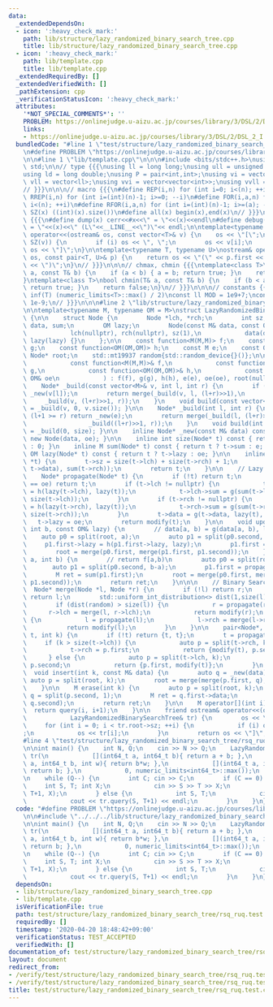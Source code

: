 ```yaml
---
data:
  _extendedDependsOn:
  - icon: ':heavy_check_mark:'
    path: lib/structure/lazy_randomized_binary_search_tree.cpp
    title: lib/structure/lazy_randomized_binary_search_tree.cpp
  - icon: ':heavy_check_mark:'
    path: lib/template.cpp
    title: lib/template.cpp
  _extendedRequiredBy: []
  _extendedVerifiedWith: []
  _pathExtension: cpp
  _verificationStatusIcon: ':heavy_check_mark:'
  attributes:
    '*NOT_SPECIAL_COMMENTS*': ''
    PROBLEM: https://onlinejudge.u-aizu.ac.jp/courses/library/3/DSL/2/DSL_2_I
    links:
    - https://onlinejudge.u-aizu.ac.jp/courses/library/3/DSL/2/DSL_2_I
  bundledCode: "#line 1 \"test/structure/lazy_randomized_binary_search_tree/rsq_ruq.test.cpp\"\
    \n#define PROBLEM \"https://onlinejudge.u-aizu.ac.jp/courses/library/3/DSL/2/DSL_2_I\"\
    \n\n#line 1 \"lib/template.cpp\"\n\n\n#include <bits/stdc++.h>\nusing namespace\
    \ std;\n\n// type {{{\nusing ll = long long;\nusing ull = unsigned long long;\n\
    using ld = long double;\nusing P = pair<int,int>;\nusing vi = vector<int>;\nusing\
    \ vll = vector<ll>;\nusing vvi = vector<vector<int>>;\nusing vvll = vector<vector<ll>>;\n\
    // }}}\n\n\n// macro {{{\n#define REP(i,n) for (int i=0; i<(n); ++i)\n#define\
    \ RREP(i,n) for (int i=(int)(n)-1; i>=0; --i)\n#define FOR(i,a,n) for (int i=(a);\
    \ i<(n); ++i)\n#define RFOR(i,a,n) for (int i=(int)(n)-1; i>=(a); --i)\n\n#define\
    \ SZ(x) ((int)(x).size())\n#define all(x) begin(x),end(x)\n// }}}\n\n\n// debug\
    \ {{{\n#define dump(x) cerr<<#x<<\" = \"<<(x)<<endl\n#define debug(x) cerr<<#x<<\"\
    \ = \"<<(x)<<\" (L\"<<__LINE__<<\")\"<< endl;\n\ntemplate<typename T>\nostream&\
    \ operator<<(ostream& os, const vector<T>& v) {\n    os << \"[\";\n    REP (i,\
    \ SZ(v)) {\n        if (i) os << \", \";\n        os << v[i];\n    }\n    return\
    \ os << \"]\";\n}\n\ntemplate<typename T, typename U>\nostream& operator<<(ostream&\
    \ os, const pair<T, U>& p) {\n    return os << \"(\" << p.first << \" \" << p.second\
    \ << \")\";\n}\n// }}}\n\n\n// chmax, chmin {{{\ntemplate<class T>\nbool chmax(T&\
    \ a, const T& b) {\n    if (a < b) { a = b; return true; }\n    return false;\n\
    }\ntemplate<class T>\nbool chmin(T& a, const T& b) {\n    if (b < a) { a = b;\
    \ return true; }\n    return false;\n}\n// }}}\n\n\n// constants {{{\n#define\
    \ inf(T) (numeric_limits<T>::max() / 2)\nconst ll MOD = 1e9+7;\nconst ld EPS =\
    \ 1e-9;\n// }}}\n\n\n#line 2 \"lib/structure/lazy_randomized_binary_search_tree.cpp\"\
    \n\ntemplate<typename M, typename OM = M>\nstruct LazyRandomizedBinarySearchTree\
    \ {\n\n    struct Node {\n        Node *lch, *rch;\n        int sz;\n        M\
    \ data, sum;\n        OM lazy;\n        Node(const M& data, const OM& lazy) :\n\
    \            lch(nullptr), rch(nullptr), sz(1),\n            data(data), sum(data),\
    \ lazy(lazy) {}\n    };\n\n    const function<M(M,M)> f;\n    const function<M(M,OM,int)>\
    \ g;\n    const function<OM(OM,OM)> h;\n    const M e;\n    const OM oe;\n   \
    \ Node* root;\n    std::mt19937 random{std::random_device{}()};\n\n    LazyRandomizedBinarySearchTree(\n\
    \            const function<M(M,M)>& f,\n            const function<M(M,OM,int)>&\
    \ g,\n            const function<OM(OM,OM)>& h,\n            const M& e, const\
    \ OM& oe\n            ) : f(f), g(g), h(h), e(e), oe(oe), root(nullptr) {}\n\n\
    \    Node* _build(const vector<M>& v, int l, int r) {\n        if (l+1 >= r) return\
    \ _new(v[l]);\n        return merge(_build(v, l, (l+r)>>1),\n                \
    \     _build(v, (l+r)>>1, r));\n    }\n    void build(const vector<M>& v) { root\
    \ = _build(v, 0, v.size()); }\n\n    Node* _build(int l, int r) {\n        if\
    \ (l+1 >= r) return _new(e);\n        return merge(_build(l, (l+r)>>1),\n    \
    \                 _build((l+r)>>1, r));\n    }\n    void build(int size) { root\
    \ = _build(0, size); }\n\n    inline Node* _new(const M& data) const { return\
    \ new Node(data, oe); }\n\n    inline int size(Node* t) const { return t ? t->sz\
    \ : 0; }\n    inline M sum(Node* t) const { return t ? t->sum : e; }\n    inline\
    \ OM lazy(Node* t) const { return t ? t->lazy : oe; }\n\n    inline Node* modify(Node\
    \ *t) {\n        t->sz = size(t->lch) + size(t->rch) + 1;\n        t->sum = f(f(sum(t->lch),\
    \ t->data), sum(t->rch));\n        return t;\n    }\n\n    // Lazy Segment Tree\n\
    \    Node* propagate(Node* t) {\n        if (!t) return t;\n        if (lazy(t)\
    \ == oe) return t;\n        if (t->lch != nullptr) {\n            t->lch->lazy\
    \ = h(lazy(t->lch), lazy(t));\n            t->lch->sum = g(sum(t->lch), lazy(t),\
    \ size(t->lch));\n        }\n        if (t->rch != nullptr) {\n            t->rch->lazy\
    \ = h(lazy(t->rch), lazy(t));\n            t->rch->sum = g(sum(t->rch), lazy(t),\
    \ size(t->rch));\n        }\n        t->data = g(t->data, lazy(t), 1);\n     \
    \   t->lazy = oe;\n        return modify(t);\n    }\n\n    void update(int a,\
    \ int b, const OM& lazy) {\n        // data[a, b) = g(data[a, b), lazy)\n    \
    \    auto p0 = split(root, a);\n        auto p1 = split(p0.second, b-a);\n   \
    \     p1.first->lazy = h(p1.first->lazy, lazy);\n        p1.first = propagate(p1.first);\n\
    \        root = merge(p0.first, merge(p1.first, p1.second));\n    }\n\n    M query(int\
    \ a, int b) {\n        // return f[a,b)\n        auto p0 = split(root, a);\n \
    \       auto p1 = split(p0.second, b-a);\n        p1.first = propagate(p1.first);\n\
    \        M ret = sum(p1.first);\n        root = merge(p0.first, merge(p1.first,\
    \ p1.second));\n        return ret;\n    }\n\n\n    // Binary Search Tree\n  \
    \  Node* merge(Node *l, Node *r) {\n        if (!l) return r;\n        if (!r)\
    \ return l;\n        std::uniform_int_distribution<> dist(1,size(l)+size(r));\n\
    \        if (dist(random) > size(l)) {\n            r = propagate(r);\n      \
    \      r->lch = merge(l, r->lch);\n            return modify(r);\n        } else\
    \ {\n            l = propagate(l);\n            l->rch = merge(l->rch, r);\n \
    \           return modify(l);\n        }\n    }\n\n    pair<Node*, Node*> split(Node*\
    \ t, int k) {\n        if (!t) return {t, t};\n        t = propagate(t);\n   \
    \     if (k > size(t->lch)) {\n            auto p = split(t->rch, k-size(t->lch)-1);\n\
    \            t->rch = p.first;\n            return {modify(t), p.second};\n  \
    \      } else {\n            auto p = split(t->lch, k);\n            t->lch =\
    \ p.second;\n            return {p.first, modify(t)};\n        }\n    }\n\n  \
    \  void insert(int k, const M& data) {\n        auto q = _new(data);\n       \
    \ auto p = split(root, k);\n        root = merge(merge(p.first, q), p.second);\n\
    \    }\n\n    M erase(int k) {\n        auto p = split(root, k);\n        auto\
    \ q = split(p.second, 1);\n        M ret = q.first->data;\n        root = merge(p.first,\
    \ q.second);\n        return ret;\n    }\n\n    M operator[](int i) {\n      \
    \  return query(i, i+1);\n    }\n\n    friend ostream& operator<<(ostream& os,\n\
    \            LazyRandomizedBinarySearchTree& tr) {\n        os << \"[\";\n   \
    \     for (int i = 0; i < tr.root->sz; ++i) {\n            if (i) os << \" \"\
    ;\n            os << tr[i];\n        }\n        return os << \"]\";\n    }\n};\n\
    #line 4 \"test/structure/lazy_randomized_binary_search_tree/rsq_ruq.test.cpp\"\
    \n\nint main() {\n    int N, Q;\n    cin >> N >> Q;\n    LazyRandomizedBinarySearchTree<int64_t>\
    \ tr(\n            [](int64_t a, int64_t b){ return a + b; },\n            [](int64_t\
    \ a, int64_t b, int w){ return b*w; },\n            [](int64_t a, int64_t b){\
    \ return b; },\n            0, numeric_limits<int64_t>::max());\n    tr.build(N);\n\
    \n    while (Q--) {\n        int C; cin >> C;\n        if (C == 0) {\n       \
    \     int S, T; int X;\n            cin >> S >> T >> X;\n            tr.update(S,\
    \ T+1, X);\n        } else {\n            int S, T;\n            cin >> S >> T;\n\
    \            cout << tr.query(S, T+1) << endl;\n        }\n    }\n}\n"
  code: "#define PROBLEM \"https://onlinejudge.u-aizu.ac.jp/courses/library/3/DSL/2/DSL_2_I\"\
    \n\n#include \"../../../lib/structure/lazy_randomized_binary_search_tree.cpp\"\
    \n\nint main() {\n    int N, Q;\n    cin >> N >> Q;\n    LazyRandomizedBinarySearchTree<int64_t>\
    \ tr(\n            [](int64_t a, int64_t b){ return a + b; },\n            [](int64_t\
    \ a, int64_t b, int w){ return b*w; },\n            [](int64_t a, int64_t b){\
    \ return b; },\n            0, numeric_limits<int64_t>::max());\n    tr.build(N);\n\
    \n    while (Q--) {\n        int C; cin >> C;\n        if (C == 0) {\n       \
    \     int S, T; int X;\n            cin >> S >> T >> X;\n            tr.update(S,\
    \ T+1, X);\n        } else {\n            int S, T;\n            cin >> S >> T;\n\
    \            cout << tr.query(S, T+1) << endl;\n        }\n    }\n}\n"
  dependsOn:
  - lib/structure/lazy_randomized_binary_search_tree.cpp
  - lib/template.cpp
  isVerificationFile: true
  path: test/structure/lazy_randomized_binary_search_tree/rsq_ruq.test.cpp
  requiredBy: []
  timestamp: '2020-04-20 18:48:42+09:00'
  verificationStatus: TEST_ACCEPTED
  verifiedWith: []
documentation_of: test/structure/lazy_randomized_binary_search_tree/rsq_ruq.test.cpp
layout: document
redirect_from:
- /verify/test/structure/lazy_randomized_binary_search_tree/rsq_ruq.test.cpp
- /verify/test/structure/lazy_randomized_binary_search_tree/rsq_ruq.test.cpp.html
title: test/structure/lazy_randomized_binary_search_tree/rsq_ruq.test.cpp
---
```

